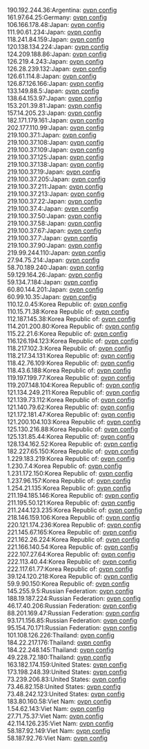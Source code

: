 190.192.244.36:Argentina: [ovpn config](vpn/190_192_244_36.ovpn)  
161.97.64.25:Germany: [ovpn config](vpn/161_97_64_25.ovpn)  
106.166.178.48:Japan: [ovpn config](vpn/106_166_178_48.ovpn)  
111.90.61.234:Japan: [ovpn config](vpn/111_90_61_234.ovpn)  
118.241.84.159:Japan: [ovpn config](vpn/118_241_84_159.ovpn)  
120.138.134.224:Japan: [ovpn config](vpn/120_138_134_224.ovpn)  
124.209.188.86:Japan: [ovpn config](vpn/124_209_188_86.ovpn)  
126.219.4.243:Japan: [ovpn config](vpn/126_219_4_243.ovpn)  
126.28.239.132:Japan: [ovpn config](vpn/126_28_239_132.ovpn)  
126.61.114.8:Japan: [ovpn config](vpn/126_61_114_8.ovpn)  
126.87.126.166:Japan: [ovpn config](vpn/126_87_126_166.ovpn)  
133.149.88.5:Japan: [ovpn config](vpn/133_149_88_5.ovpn)  
138.64.153.97:Japan: [ovpn config](vpn/138_64_153_97.ovpn)  
153.201.39.81:Japan: [ovpn config](vpn/153_201_39_81.ovpn)  
157.14.205.23:Japan: [ovpn config](vpn/157_14_205_23.ovpn)  
182.171.179.161:Japan: [ovpn config](vpn/182_171_179_161.ovpn)  
202.177.110.99:Japan: [ovpn config](vpn/202_177_110_99.ovpn)  
219.100.37.1:Japan: [ovpn config](vpn/219_100_37_1.ovpn)  
219.100.37.108:Japan: [ovpn config](vpn/219_100_37_108.ovpn)  
219.100.37.109:Japan: [ovpn config](vpn/219_100_37_109.ovpn)  
219.100.37.125:Japan: [ovpn config](vpn/219_100_37_125.ovpn)  
219.100.37.138:Japan: [ovpn config](vpn/219_100_37_138.ovpn)  
219.100.37.19:Japan: [ovpn config](vpn/219_100_37_19.ovpn)  
219.100.37.205:Japan: [ovpn config](vpn/219_100_37_205.ovpn)  
219.100.37.211:Japan: [ovpn config](vpn/219_100_37_211.ovpn)  
219.100.37.213:Japan: [ovpn config](vpn/219_100_37_213.ovpn)  
219.100.37.22:Japan: [ovpn config](vpn/219_100_37_22.ovpn)  
219.100.37.4:Japan: [ovpn config](vpn/219_100_37_4.ovpn)  
219.100.37.50:Japan: [ovpn config](vpn/219_100_37_50.ovpn)  
219.100.37.58:Japan: [ovpn config](vpn/219_100_37_58.ovpn)  
219.100.37.67:Japan: [ovpn config](vpn/219_100_37_67.ovpn)  
219.100.37.7:Japan: [ovpn config](vpn/219_100_37_7.ovpn)  
219.100.37.90:Japan: [ovpn config](vpn/219_100_37_90.ovpn)  
219.99.244.110:Japan: [ovpn config](vpn/219_99_244_110.ovpn)  
27.94.75.214:Japan: [ovpn config](vpn/27_94_75_214.ovpn)  
58.70.189.240:Japan: [ovpn config](vpn/58_70_189_240.ovpn)  
59.129.164.26:Japan: [ovpn config](vpn/59_129_164_26.ovpn)  
59.134.7.184:Japan: [ovpn config](vpn/59_134_7_184.ovpn)  
60.80.144.201:Japan: [ovpn config](vpn/60_80_144_201.ovpn)  
60.99.10.35:Japan: [ovpn config](vpn/60_99_10_35.ovpn)  
110.12.0.45:Korea Republic of: [ovpn config](vpn/110_12_0_45.ovpn)  
110.15.71.38:Korea Republic of: [ovpn config](vpn/110_15_71_38.ovpn)  
112.187.145.38:Korea Republic of: [ovpn config](vpn/112_187_145_38.ovpn)  
114.201.200.80:Korea Republic of: [ovpn config](vpn/114_201_200_80.ovpn)  
115.22.21.6:Korea Republic of: [ovpn config](vpn/115_22_21_6.ovpn)  
116.126.194.123:Korea Republic of: [ovpn config](vpn/116_126_194_123.ovpn)  
118.217.102.3:Korea Republic of: [ovpn config](vpn/118_217_102_3.ovpn)  
118.217.34.131:Korea Republic of: [ovpn config](vpn/118_217_34_131.ovpn)  
118.42.76.109:Korea Republic of: [ovpn config](vpn/118_42_76_109.ovpn)  
118.43.6.188:Korea Republic of: [ovpn config](vpn/118_43_6_188.ovpn)  
119.197.199.77:Korea Republic of: [ovpn config](vpn/119_197_199_77.ovpn)  
119.207.148.104:Korea Republic of: [ovpn config](vpn/119_207_148_104.ovpn)  
121.134.249.211:Korea Republic of: [ovpn config](vpn/121_134_249_211.ovpn)  
121.139.73.112:Korea Republic of: [ovpn config](vpn/121_139_73_112.ovpn)  
121.140.79.62:Korea Republic of: [ovpn config](vpn/121_140_79_62.ovpn)  
121.172.181.47:Korea Republic of: [ovpn config](vpn/121_172_181_47.ovpn)  
121.200.104.103:Korea Republic of: [ovpn config](vpn/121_200_104_103.ovpn)  
125.130.216.88:Korea Republic of: [ovpn config](vpn/125_130_216_88.ovpn)  
125.131.85.44:Korea Republic of: [ovpn config](vpn/125_131_85_44.ovpn)  
128.134.162.52:Korea Republic of: [ovpn config](vpn/128_134_162_52.ovpn)  
182.227.65.150:Korea Republic of: [ovpn config](vpn/182_227_65_150.ovpn)  
1.229.183.219:Korea Republic of: [ovpn config](vpn/1_229_183_219.ovpn)  
1.230.7.4:Korea Republic of: [ovpn config](vpn/1_230_7_4.ovpn)  
1.231.172.150:Korea Republic of: [ovpn config](vpn/1_231_172_150.ovpn)  
1.237.96.157:Korea Republic of: [ovpn config](vpn/1_237_96_157.ovpn)  
1.254.21.135:Korea Republic of: [ovpn config](vpn/1_254_21_135.ovpn)  
211.194.185.146:Korea Republic of: [ovpn config](vpn/211_194_185_146.ovpn)  
211.195.50.121:Korea Republic of: [ovpn config](vpn/211_195_50_121.ovpn)  
211.244.123.235:Korea Republic of: [ovpn config](vpn/211_244_123_235.ovpn)  
218.146.159.106:Korea Republic of: [ovpn config](vpn/218_146_159_106.ovpn)  
220.121.174.236:Korea Republic of: [ovpn config](vpn/220_121_174_236.ovpn)  
221.145.67.165:Korea Republic of: [ovpn config](vpn/221_145_67_165.ovpn)  
221.162.26.224:Korea Republic of: [ovpn config](vpn/221_162_26_224.ovpn)  
221.166.140.54:Korea Republic of: [ovpn config](vpn/221_166_140_54.ovpn)  
222.107.27.64:Korea Republic of: [ovpn config](vpn/222_107_27_64.ovpn)  
222.113.40.44:Korea Republic of: [ovpn config](vpn/222_113_40_44.ovpn)  
222.117.61.77:Korea Republic of: [ovpn config](vpn/222_117_61_77.ovpn)  
39.124.120.218:Korea Republic of: [ovpn config](vpn/39_124_120_218.ovpn)  
59.9.90.150:Korea Republic of: [ovpn config](vpn/59_9_90_150.ovpn)  
145.255.9.5:Russian Federation: [ovpn config](vpn/145_255_9_5.ovpn)  
188.19.187.224:Russian Federation: [ovpn config](vpn/188_19_187_224.ovpn)  
46.17.40.206:Russian Federation: [ovpn config](vpn/46_17_40_206.ovpn)  
88.201.169.47:Russian Federation: [ovpn config](vpn/88_201_169_47.ovpn)  
93.171.156.85:Russian Federation: [ovpn config](vpn/93_171_156_85.ovpn)  
95.154.70.171:Russian Federation: [ovpn config](vpn/95_154_70_171.ovpn)  
101.108.126.226:Thailand: [ovpn config](vpn/101_108_126_226.ovpn)  
184.22.217.176:Thailand: [ovpn config](vpn/184_22_217_176.ovpn)  
184.22.248.145:Thailand: [ovpn config](vpn/184_22_248_145.ovpn)  
49.228.72.180:Thailand: [ovpn config](vpn/49_228_72_180.ovpn)  
163.182.174.159:United States: [ovpn config](vpn/163_182_174_159.ovpn)  
173.198.248.39:United States: [ovpn config](vpn/173_198_248_39.ovpn)  
73.239.206.83:United States: [ovpn config](vpn/73_239_206_83.ovpn)  
73.46.82.158:United States: [ovpn config](vpn/73_46_82_158.ovpn)  
73.48.242.123:United States: [ovpn config](vpn/73_48_242_123.ovpn)  
183.80.160.58:Viet Nam: [ovpn config](vpn/183_80_160_58.ovpn)  
1.54.62.143:Viet Nam: [ovpn config](vpn/1_54_62_143.ovpn)  
27.71.75.37:Viet Nam: [ovpn config](vpn/27_71_75_37.ovpn)  
42.114.126.235:Viet Nam: [ovpn config](vpn/42_114_126_235.ovpn)  
58.187.92.149:Viet Nam: [ovpn config](vpn/58_187_92_149.ovpn)  
58.187.92.76:Viet Nam: [ovpn config](vpn/58_187_92_76.ovpn)  
